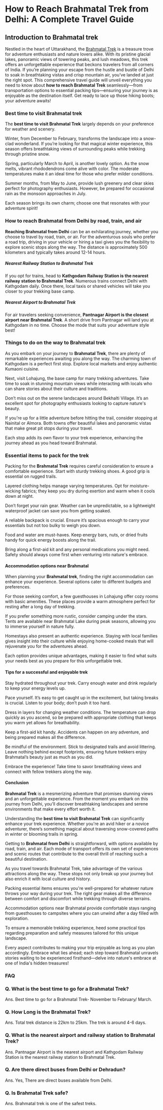 # How to Reach Brahmatal Trek from Delhi: A Complete Travel Guide
## Introduction to Brahmatal trek
Nestled in the heart of Uttarakhand, the [Brahmatal Trek](https://www.cooltrails.com/trail/brahmatal-trek/) is a treasure trove for adventure enthusiasts and nature lovers alike. With its pristine glacial lakes, panoramic views of towering peaks, and lush meadows, this trek offers an unforgettable experience that beckons travelers from all corners of India. If you’re planning your escape from the hustle and bustle of Delhi to soak in breathtaking vistas and crisp mountain air, you’ve landed at just the right spot. This comprehensive travel guide will unveil everything you need to know about **how to reach Brahmatal Trek** seamlessly—from transportation options to essential packing tips—ensuring your journey is as enjoyable as the destination itself. Get ready to lace up those hiking boots; your adventure awaits!
### Best time to visit Brahmatal trek

The **best time to visit Brahmatal Trek** largely depends on your preference for weather and scenery.

Winter, from December to February, transforms the landscape into a snow-clad wonderland. If you’re looking for that magical winter experience, this season offers breathtaking views of surrounding peaks while trekking through pristine snow.

Spring, particularly March to April, is another lovely option. As the snow melts, vibrant rhododendrons come alive with color. The moderate temperatures make it an ideal time for those who prefer milder conditions.

Summer months, from May to June, provide lush greenery and clear skies perfect for photography enthusiasts. However, be prepared for occasional rain as the monsoon approaches in July.

Each season brings its own charm; choose one that resonates with your adventure spirit!

### How to reach Brahmatal from Delhi by road, train, and air

**Reaching Brahmatal from Delhi** can be an exhilarating journey, whether you choose to travel by road, train, or air. For the adventurous souls who prefer a road trip, driving in your vehicle or hiring a taxi gives you the flexibility to explore scenic stops along the way. The distance is approximately 500 kilometers and typically takes around 12-14 hours.

##### Nearest Railway Station to Brahmatal Trek

If you opt for trains, head to **Kathgodam Railway Station is the nearest railway station to Brahmatal Trek**. Numerous trains connect Delhi with Kathgodam daily. Once there, local taxis or shared vehicles will take you closer to your trekking base camp.

##### Nearest Airport to Brahmatal Trek

For air travelers seeking convenience, **Pantnagar Airport is the closest airport near Brahmatal Trek**. A short drive from Pantnagar will land you at Kathgodam in no time. Choose the mode that suits your adventure style best!

### Things to do on the way to Brahmatal trek

As you embark on your journey to **Brahmatal Trek**, there are plenty of remarkable experiences awaiting you along the way. The charming town of Kathgodam is a perfect first stop. Explore local markets and enjoy authentic Kumaoni cuisine.

Next, visit Lohajung, the base camp for many trekking adventures. Take time to soak in stunning mountain views while interacting with locals who can share stories about their culture and traditions.

Don’t miss out on the serene landscapes around Bekhalti Village. It’s an excellent spot for photography enthusiasts looking to capture nature's beauty.

If you're up for a little adventure before hitting the trail, consider stopping at Nainital or Almora. Both towns offer beautiful lakes and panoramic vistas that make great pit stops during your travel.

Each stop adds its own flavor to your trek experience, enhancing the journey ahead as you head toward Brahmatal.

### Essential items to pack for the trek

Packing for the **Brahmatal Trek** requires careful consideration to ensure a comfortable experience. Start with sturdy trekking shoes. A good grip is essential on rugged trails.

Layered clothing helps manage varying temperatures. Opt for moisture-wicking fabrics; they keep you dry during exertion and warm when it cools down at night.

Don’t forget your rain gear. Weather can be unpredictable, so a lightweight waterproof jacket can save you from getting soaked.

A reliable backpack is crucial. Ensure it’s spacious enough to carry your essentials but not too bulky to weigh you down.

Food and water are must-haves. Keep energy bars, nuts, or dried fruits handy for quick energy boosts along the trail.

Bring along a first-aid kit and any personal medications you might need. Safety should always come first when venturing into nature's embrace.

#### Accommodation options near Brahmatal

When planning your **Brahmatal trek**, finding the right accommodation can enhance your experience. Several options cater to different budgets and preferences.

For those seeking comfort, a few guesthouses in Lohajung offer cozy rooms with basic amenities. These places provide a warm atmosphere perfect for resting after a long day of trekking.

If you prefer something more rustic, consider camping under the stars. Tents are available near Brahmatal Lake during peak seasons, allowing you to immerse yourself in nature fully.

Homestays also present an authentic experience. Staying with local families gives insight into their culture while enjoying home-cooked meals that will rejuvenate you for the adventures ahead.

Each option provides unique advantages, making it easier to find what suits your needs best as you prepare for this unforgettable trek.

#### Tips for a successful and enjoyable trek

Stay hydrated throughout your trek. Carry enough water and drink regularly to keep your energy levels up.

Pace yourself. It’s easy to get caught up in the excitement, but taking breaks is crucial. Listen to your body; don’t push it too hard.

Dress in layers for changing weather conditions. The temperature can drop quickly as you ascend, so be prepared with appropriate clothing that keeps you warm yet allows for breathability.

Keep a first-aid kit handy. Accidents can happen on any adventure, and being prepared makes all the difference.

Be mindful of the environment. Stick to designated trails and avoid littering. Leave nothing behind except footprints, ensuring future trekkers enjoy Brahmatal’s beauty just as much as you did.

Embrace the experience! Take time to savor breathtaking views and connect with fellow trekkers along the way.

#### Conclusion

**Brahmatal Trek** is a mesmerizing adventure that promises stunning views and an unforgettable experience. From the moment you embark on this journey from Delhi, you'll discover breathtaking landscapes and serene environments that make every effort worth it.

Understanding the **best time to visit Brahmatal Trek** can significantly enhance your trek experience. Whether you're an avid hiker or a novice adventurer, there’s something magical about traversing snow-covered paths in winter or blooming trails in spring.

Getting to **Brahmatal from Delhi** is straightforward, with options available by road, train, and air. Each mode of transport offers its own set of experiences and scenic routes that contribute to the overall thrill of reaching such a beautiful destination.

As you travel towards Brahmatal Trek, take advantage of the various attractions along the way. These stops not only break up your journey but also enrich it with local culture and history.

Packing essential items ensures you're well-prepared for whatever nature throws your way during your trek. The right gear makes all the difference between comfort and discomfort while trekking through diverse terrains.

Accommodation options near Brahmatal provide comfortable stays ranging from guesthouses to campsites where you can unwind after a day filled with exploration.

To ensure a memorable trekking experience, heed some practical tips regarding preparation and safety measures tailored for this unique landscape.

Every aspect contributes to making your trip enjoyable as long as you plan accordingly. Embrace what lies ahead; each step toward Brahmatal unravels stories waiting to be experienced firsthand—delve into nature's embrace at one of India's hidden treasures!

### FAQ

### Q. What is the best time to go for a Brahmatal Trek?
Ans. Best time to go for a Brahmatal Trek- November to February/ March.

### Q. How Long is the Brahmatal Trek?
Ans. Total trek distance is 22km to 25km. The trek is around 4-6 days.	

### Q. What is the nearest airport and railway station to Brahmatal Trek?
Ans. Pantnagar Airport is the nearest airport and Kathgodam Railway Station is the nearest railway station to Brahmatal Trek.

### Q. Are there direct buses from Delhi or Dehradun?
Ans. Yes, There are direct buses available from Delhi.

### Q. Is Brahmatal Trek safe?
Ans. Brahmatal trek is one of the safest treks.

